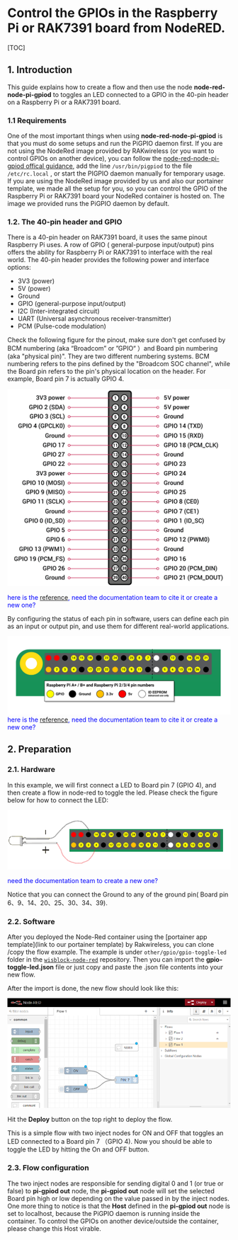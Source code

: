 # Control the GPIOs in the Raspberry Pi or RAK7391 board from NodeRED.

[TOC]

## 1. Introduction

This guide explains how to create a flow and then use the node **node-red-node-pi-gpiod** to toggles an LED connected to a GPIO in the 40-pin header on a Raspberry Pi or a RAK7391 board.

### 1.1 Requirements

One of the most important things when using **node-red-node-pi-gpiod** is that you must do some setups and run the PiGPIO daemon first. If you are not using the NodeRed image provided by RAKwireless (or you want to control GPIOs on another device), you can follow the [node-red-node-pi-gpiod offical guidance]( https://flows.nodered.org/node/node-red-node-pi-gpiod), add the line  `/usr/bin/pigpiod` to the file `/etc/rc.local` , or start the PIGPIO daemon manually for temporary usage. If you are using the NodeRed image provided by us and also our portainer template, we made all the setup for you, so you can control the GPIO of the Raspberry Pi or RAK7391 board your NodeRed container is hosted on. The image we provided runs the PiGPIO daemon by default. 

### 1.2.  The 40-pin header and GPIO

There is a 40-pin header on RAK7391 board, it uses the same pinout Raspberry Pi uses. A row of GPIO ( general-purpose input/output) pins offers the ability for Raspberry Pi or RAK7391 to interface with the real world. The 40-pin header provides the following power and interface options: 

* 3V3 (power)
* 5V (power)
* Ground 
* GPIO (general-purpose input/output)
* I2C (Inter-integrated circuit)
* UART (Universal asynchronous receiver-transmitter)
* PCM (Pulse-code modulation)

Check the following figure for the pinout, make sure don't get confused by BCM numbering (aka “Broadcom” or ”GPIO“ ）and Board pin numbering (aka "physical pin)". They are two different numbering systems. BCM numbering refers to the pins defined by the "Broadcom SOC channel", while the Board pin refers to the pin's physical location on the header. For example, Board pin 7 is actually GPIO 4.  

![GPIO-Pinout-Diagram](assets\GPIO-Pinout-Diagram.png)

<span style="color:blue">here is the [reference](https://www.raspberrypi.com/documentation/computers/images/GPIO-Pinout-Diagram-2.png), need the documentation team to cite it or create a new one?</span>

By configuring the status of each pin in software, users can define each pin as an input or output pin, and use them for different real-world applications.

![GPIO_pins](assets\GPIO_pins.png)<span style="color:blue">here is the [reference](https://www.raspberrypi.com/documentation/computers/images/GPIO.png), need the documentation team to cite it or create a new one?</span>

## 2. Preparation

### 2.1. Hardware

In this example, we will first connect a LED to Board pin 7 (GPIO 4), and then create a flow in node-red to toggle the led.  Please check the figure below for how to connect the LED:

![led_diagram](assets\led_diagram.png)

<span style="color:blue">need the documentation team to create a new one?</span>

Notice that you can connect the Ground to any of the ground pin( Board pin 6、9、14、20、25、30、34、39).

### 2.2. Software

After you deployed the Node-Red container using the [portainer app template](link to our portainer template) by Rakwireless, you can clone /copy the flow example. The example is under `other/gpio/gpio-toggle-led` folder in the [`wisblock-node-red`](https://git.rak-internal.net/product-rd/gateway/wis-developer/rak7391/wisblock-node-red/-/tree/dev/) repository. Then you can import the  **gpio-toggle-led.json** file or just copy and paste the .json file contents into your new flow.

After the import is done, the new flow should look like this:

![gpio-toggle-led-overview](assets\gpio-toggle-led-overview.png)

Hit the **Deploy** button on the top right to deploy the flow.

 This is a simple flow with two inject nodes for ON and OFF that toggles an LED connected to a Board pin 7 （GPIO 4). Now you should be able to toggle the LED by hitting the On and OFF button. 

### 2.3. Flow configuration

The two inject nodes are responsible for sending digital 0 and 1 (or true or false) to **pi-gpiod out** node, the **pi-gpiod out** node will set the selected Board pin high or low depending on the value passed in by the inject nodes.  One more thing to notice is that the **Host** defined in the  **pi-gpiod out** node is set to localhost, because the PiGPIO daemon is running inside the container. To control the GPIOs on another device/outside the container, please change this Host virable.

